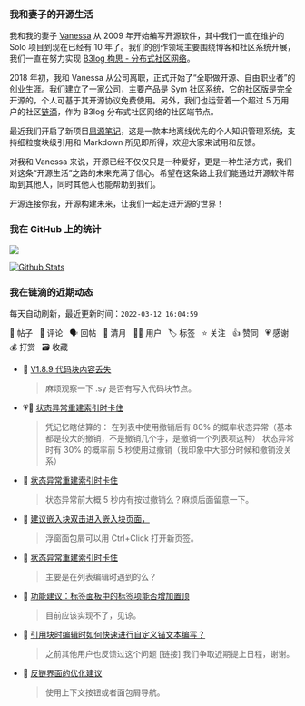 ### 我和妻子的开源生活

我和我的妻子 [Vanessa](https://github.com/Vanessa219) 从 2009 年开始编写开源软件，其中我们一直在维护的 Solo 项目到现在已经有 10 年了。我们的创作领域主要围绕博客和社区系统开展，我们一直在努力实现 [B3log 构思 - 分布式社区网络](https://ld246.com/article/1546941897596)。

2018 年初，我和 Vanessa 从公司离职，正式开始了“全职做开源、自由职业者”的创业生涯。我们建立了一家公司，主要产品是 Sym 社区系统，它的[社区版](https://github.com/88250/symphony)是完全开源的，个人可基于其开源协议免费使用。另外，我们也运营着一个超过 5 万用户的社区[链滴](https://ld246.com)，作为 B3log 分布式社区网络的社区端节点。

最近我们开启了新项目[思源笔记](https://github.com/siyuan-note/siyuan)，这是一款本地离线优先的个人知识管理系统，支持细粒度块级引用和 Markdown 所见即所得，欢迎大家来试用和反馈。

对我和 Vanessa 来说，开源已经不仅仅只是一种爱好，更是一种生活方式，我们对这条“开源生活”之路的未来充满了信心。希望在这条路上我们能通过开源软件帮助到其他人，同时其他人也能帮助到我们。

开源连接你我，开源构建未来，让我们一起走进开源的世界！

### 我在 GitHub 上的统计

<a title="Hits" target="_blank" href="https://github.com/88250/88250"><img src="https://hits.b3log.org/88250/88250.svg"></a>

[![Github Stats](https://github-readme-stats.vercel.app/api?username=88250&theme=tokyonight&show_icons=true)](https://github.com/88250)

<!--events start -->

### 我在链滴的近期动态

每天自动刷新，最近更新时间：`2022-03-12 16:04:59`

📝 帖子 &nbsp; 💬 评论 &nbsp; 🗣 回帖 &nbsp; 🌙 清月 &nbsp; 👨‍💻 用户 &nbsp; 🏷️ 标签 &nbsp; ⭐️ 关注 &nbsp; 👍 赞同 &nbsp; 💗 感谢 &nbsp; 💰 打赏 &nbsp; 🗃 收藏

* 💬 [V1.8.9 代码块内容丢失](https://ld246.com/article/1647053189768/comment/1647053590718#comments)

  > 麻烦观察一下 .sy 是否有写入代码块节点。
* 💗💬 [状态异常重建索引时卡住](https://ld246.com/article/1647006990850/comment/1647011675484#comments)

  > 凭记忆瞎估算的： 在列表中使用撤销后有 80% 的概率状态异常（基本都是较大的撤销，不是撤销几个字，是撤销一个列表项这种） 状态异常时有 30% 的概率前 5 秒使用过撤销（我印象中大部分时候和撤销没关系）
* 💬 [状态异常重建索引时卡住](https://ld246.com/article/1647006990850/comment/1647010043000#comments)

  > 状态异常前大概 5 秒内有按过撤销么？麻烦后面留意一下。
* 💬 [建议嵌入块双击进入嵌入块页面，](https://ld246.com/article/1646883446151/comment/1647007271890#comments)

  > 浮窗面包屑可以用 Ctrl+Click 打开新页签。
* 💬 [状态异常重建索引时卡住](https://ld246.com/article/1647006990850/comment/1647007177469#comments)

  > 主要是在列表编辑时遇到的么？
* 💬 [功能建议：标签面板中的标签项能否增加置顶](https://ld246.com/article/1647000052194/comment/1647007134250#comments)

  > 目前应该实现不了，见谅。
* 💬 [引用块时编辑时如何快速进行自定义锚文本编写？](https://ld246.com/article/1646899582074/comment/1646992680239#comments)

  > 之前其他用户也反馈过这个问题 [链接] 我们争取近期提上日程，谢谢。
* 💬 [反链界面的优化建议](https://ld246.com/article/1646986259340/comment/1646991500077#comments)

  > 使用上下文按钮或者面包屑导航。


<!--events end -->
